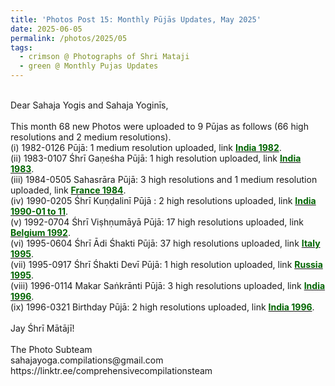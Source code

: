 ```yaml
---
title: 'Photos Post 15: Monthly Pūjās Updates, May 2025'
date: 2025-06-05
permalink: /photos/2025/05
tags:
  - crimson @ Photographs of Shri Mataji
  - green @ Monthly Pujas Updates
---
```


<p>
<br>
Dear Sahaja Yogis and Sahaja Yoginīs,<br>
<br>
This month 68 new Photos were uploaded to 9 Pūjas as follows (66 high resolutions and 2 medium resolutions).<br>
(i) 1982-0126 Pūjā: 1 medium resolution uploaded, link <a href="https://eternalmoments.smugmug.com/Countries/Inia/1982"> <font color="DarkGreen"><b>India 1982</b></font></a>.<br>
(ii) 1983-0107 Śhrī Gaṇeśha Pūjā: 1 high resolution uploaded, link <a href="https://eternalmoments.smugmug.com/Countries/India/1983"> <font color="DarkGreen"><b>India 1983</b></font></a>.<br>
(iii) 1984-0505 Sahasrāra Pūjā: 3 high resolutions and 1 medium resolution uploaded, link <a href="https://eternalmoments.smugmug.com/Countries/France/1984"> <font color="DarkGreen"><b>France 1984</b></font></a>.<br>
(iv) 1990-0205 Śhrī Kuṇḍalinī Pūjā : 2 high resolutions uploaded, link <a href="https://eternalmoments.smugmug.com/Countries/India/1990-01-to-11"> <font color="DarkGreen"><b>India 1990-01 to 11</b></font></a>.<br>
(v) 1992-0704 Śhrī Viṣhṇumāyā Pūjā: 17 high resolutions uploaded, link <a href="https://eternalmoments.smugmug.com/Countries/Belgium/1992"> <font color="DarkGreen"><b>Belgium 1992</b></font></a>.<br>
(vi) 1995-0604 Śhrī Ādi Śhakti Pūjā: 37 high resolutions uploaded, link <a href="https://eternalmoments.smugmug.com/Countries/Italy/1995"> <font color="DarkGreen"><b>Italy 1995</b></font></a>.<br>
(vii) 1995-0917 Śhrī Śhakti Devī Pūjā: 1 high resolution uploaded, link <a href="https://eternalmoments.smugmug.com/Countries/Russia/1995"> <font color="DarkGreen"><b>Russia 1995</b></font></a>.<br>
(viii) 1996-0114 Makar Saṅkrānti Pūjā: 3 high resolutions uploaded, link <a href="https://eternalmoments.smugmug.com/Countries/India/1996"> <font color="DarkGreen"><b>India 1996</b></font></a>.<br>
(ix) 1996-0321 Birthday Pūjā: 2 high resolutions uploaded, link <a href="https://eternalmoments.smugmug.com/Countries/India/1996"> <font color="DarkGreen"><b>India 1996</b></font></a>.<br>
<br>
Jay Śhrī Mātājī!<br>
<br>
The Photo Subteam<br>
sahajayoga.compilations@gmail.com<br>
https://linktr.ee/comprehensivecompilationsteam<br>
</p>